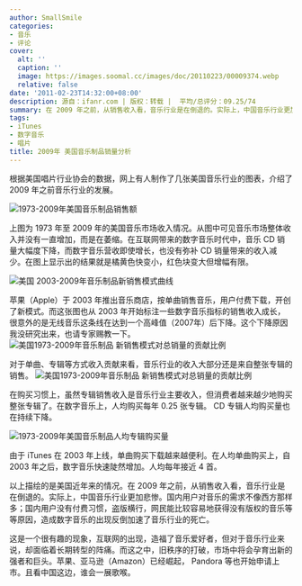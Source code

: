 ```yaml
---
author: SmallSmile
categories:
- 音乐
- 评论
cover:
  alt: ''
  caption: ''
  image: https://images.soomal.cc/images/doc/20110223/00009374.webp
  relative: false
date: '2011-02-23T14:32:00+08:00'
description: 源自：ifanr.com | 版权：转载 |  平均/总评分：09.25/74
summary: 在 2009 年之前，从销售收入看，音乐行业是在倒退的。实际上，中国音乐行业更加悲惨。国内用户对音乐的需求不像西方那样多；国内用户没有付费习惯，盗版横行，网民能比较容易地获得没有版权的音乐等等原因，造成数字音乐的出现反倒加速了音乐行业的死亡。这是一个很有趣的现象，互联网的出现，造福了音乐爱好者，但对于音乐行业来说，却面临着长期转型的阵痛。
tags:
- iTunes
- 数字音乐
- 唱片
title: 2009年 美国音乐制品销量分析
---
```


根据美国唱片行业协会的数据，网上有人制作了几张美国音乐行业的图表，介绍了 2009 年之前音乐行业的发展。

![1973-2009年美国音乐制品销售额](https://images.soomal.cc/images/doc/20110223/00009374.webp)




上图为 1973 年至 2009 年的美国音乐市场收入情况。从图中可见音乐市场整体收入并没有一直增加，而是在萎缩。在互联网带来的数字音乐时代中，音乐 CD 销量大幅度下降，而数字音乐营收即使增长，也没有弥补 CD 销量带来的收入减少。在图上显示出的结果就是橘黄色快变小，红色块变大但增幅有限。

![美国 2003-2009年音乐制品新销售模式曲线](https://images.soomal.cc/images/doc/20110223/00009375.webp)





苹果（Apple）于 2003 年推出音乐商店，按单曲销售音乐，用户付费下载，开创了新模式。而这张图也从 2003 年开始标注一些数字音乐指标的销售收入成长，很意外的是无线音乐这条线在达到一个高峰值（2007年）后下降。这个下降原因我没研究出来，也请专家赐教一下。
![美国1973-2009年音乐制品 新销售模式对总销量的贡献比例](https://images.soomal.cc/images/doc/20110223/00009376.webp)




对于单曲、专辑等方式收入贡献来看，音乐行业的收入大部分还是来自整张专辑的销售。
![美国1973-2009年音乐制品 新销售模式对总销量的贡献比例](https://images.soomal.cc/images/doc/20110223/00009376.webp)




在购买习惯上，虽然专辑销售收入是音乐行业主要收入，但消费者越来越少地购买整张专辑了。在数字音乐上，人均购买每年 0.25 张专辑。 CD 专辑人均购买量也在持续下降。

![1973-2009年美国音乐制品人均专辑购买量](https://images.soomal.cc/images/doc/20110223/00009377.webp)




由于 iTunes 在 2003 年上线，单曲购买下载越来越便利。在人均单曲购买上，自 2003 年之后，数字音乐快速陡然增加。人均每年接近 4 首。

以上描绘的是美国近年来的情况。在 2009 年之前，从销售收入看，音乐行业是在倒退的。实际上，中国音乐行业更加悲惨。国内用户对音乐的需求不像西方那样多；国内用户没有付费习惯，盗版横行，网民能比较容易地获得没有版权的音乐等等原因，造成数字音乐的出现反倒加速了音乐行业的死亡。

这是一个很有趣的现象，互联网的出现，造福了音乐爱好者，但对于音乐行业来说，却面临着长期转型的阵痛。而这之中，旧秩序的打破，市场中将会孕育出新的强者和巨头。苹果、亚马逊（Amazon）已经崛起， Pandora 等也开始申请上市。且看中国这边，谁会一展歌喉。